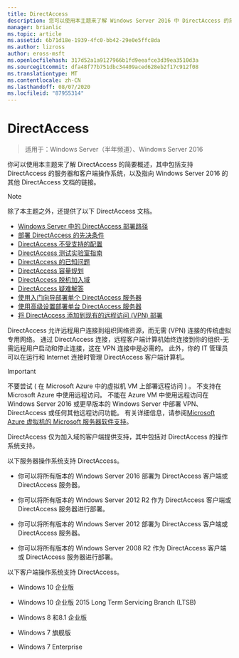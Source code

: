 ```yaml
---
title: DirectAccess
description: 您可以使用本主题来了解 Windows Server 2016 中 DirectAccess 的简要概述。
manager: brianlic
ms.topic: article
ms.assetid: 6b71d18e-1939-4fc0-bb42-29e0e5ffc8da
ms.author: lizross
author: eross-msft
ms.openlocfilehash: 317d52a1a9127966b1fd9eeafce3d39ea3510d3a
ms.sourcegitcommit: dfa48f77b751dbc34409aced628eb2f17c912f08
ms.translationtype: MT
ms.contentlocale: zh-CN
ms.lasthandoff: 08/07/2020
ms.locfileid: "87955314"
---
```

# <a name="directaccess"></a>DirectAccess

>适用于：Windows Server（半年频道）、Windows Server 2016

你可以使用本主题来了解 DirectAccess 的简要概述，其中包括支持 DirectAccess 的服务器和客户端操作系统，以及指向 Windows Server 2016 的其他 DirectAccess 文档的链接。

> [!NOTE]
> 除了本主题之外，还提供了以下 DirectAccess 文档。
>
> -   [Windows Server 中的 DirectAccess 部署路径](DirectAccess-Deployment-Paths-in-Windows-Server.md)
> -   [部署 DirectAccess 的先决条件](Prerequisites-for-Deploying-DirectAccess.md)
> -   [DirectAccess 不受支持的配置](DirectAccess-Unsupported-Configurations.md)
> -   [DirectAccess 测试实验室指南](DirectAccess-Test-Lab-Guides.md)
> -   [DirectAccess 的已知问题](DirectAccess-Known-Issues.md)
> -   [DirectAccess 容量规划](DirectAccess-Capacity-Planning.md)
> -   [DirectAccess 脱机加入域](DirectAccess-Offline-Domain-Join.md)
> -   [DirectAccess 疑难解答](Troubleshooting-DirectAccess.md)
> -   [使用入门向导部署单个 DirectAccess 服务器](single-server-wizard/Deploy-a-Single-DirectAccess-Server-Using-the-Getting-Started-Wizard.md)
> -   [使用高级设置部署单台 DirectAccess 服务器](single-server-advanced/Deploy-a-Single-DirectAccess-Server-with-Advanced-Settings.md)
> -   [将 DirectAccess 添加到现有的远程访问 (VPN) 部署](add-to-existing-vpn/Add-DirectAccess-to-an-Existing-Remote-Access-VPN-Deployment.md)

DirectAccess 允许远程用户连接到组织网络资源，而无需 (VPN) 连接的传统虚拟专用网络。 通过 DirectAccess 连接，远程客户端计算机始终连接到你的组织-无需远程用户启动和停止连接，这在 VPN 连接中是必需的。 此外，你的 IT 管理员可以在运行和 Internet 连接时管理 DirectAccess 客户端计算机。

>[!IMPORTANT]
>不要尝试 \( 在 Microsoft Azure 中的虚拟机 VM 上部署远程访问 \) 。 不支持在 Microsoft Azure 中使用远程访问。 不能在 Azure VM 中使用远程访问在 Windows Server 2016 或更早版本的 Windows Server 中部署 VPN、DirectAccess 或任何其他远程访问功能。 有关详细信息，请参阅[Microsoft Azure 虚拟机的 Microsoft 服务器软件支持](https://support.microsoft.com/help/2721672/microsoft-server-software-support-for-microsoft-azure-virtual-machines)。

DirectAccess 仅为加入域的客户端提供支持，其中包括对 DirectAccess 的操作系统支持。

以下服务器操作系统支持 DirectAccess。

-   你可以将所有版本的 Windows Server 2016 部署为 DirectAccess 客户端或 DirectAccess 服务器。

-   你可以将所有版本的 Windows Server 2012 R2 作为 DirectAccess 客户端或 DirectAccess 服务器进行部署。

-   你可以将所有版本的 Windows Server 2012 部署为 DirectAccess 客户端或 DirectAccess 服务器。

-   你可以将所有版本的 Windows Server 2008 R2 作为 DirectAccess 客户端或 DirectAccess 服务器进行部署。

以下客户端操作系统支持 DirectAccess。

-   Windows 10 企业版

-   Windows 10 企业版 2015 Long Term Servicing Branch (LTSB) 

-   Windows 8 和8.1 企业版

-   Windows 7 旗舰版

-   Windows 7 Enterprise
